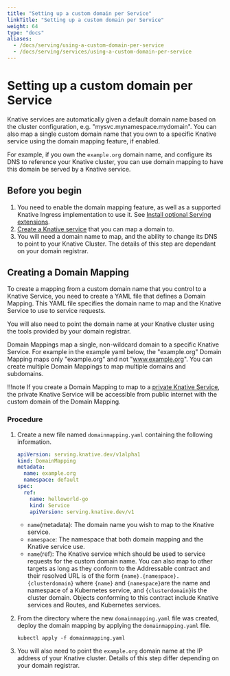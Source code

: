 ```yaml
---
title: "Setting up a custom domain per Service"
linkTitle: "Setting up a custom domain per Service"
weight: 64
type: "docs"
aliases:
  - /docs/serving/using-a-custom-domain-per-service
  - /docs/serving/services/using-a-custom-domain-per-service
---
```


# Setting up a custom domain per Service

Knative services are automatically given a default domain name based on the
cluster configuration, e.g. "mysvc.mynamespace.mydomain". You can also map a
single custom domain name that you own to a specific Knative service using the
domain mapping feature, if enabled.

For example, if you own the `example.org` domain name, and configure its DNS
to reference your Knative cluster, you can use domain mapping to
have this domain be served by a Knative service.

## Before you begin

1. You need to enable the domain mapping feature, as well as a supported Knative
   Ingress implementation to use it. See [Install optional Serving extensions](../install/install-extensions.md#install-optional-serving-extensions).
1. [Create a Knative service](../serving/services/creating-services) that you can map a domain to.
1. You will need a domain name to map, and the ability to change its DNS to
   point to your Knative Cluster. The details of this step are dependant on
   your domain registrar.

## Creating a Domain Mapping

To create a mapping from a custom domain name that you control to a Knative
Service, you need to create a YAML file that defines a Domain Mapping. This
YAML file specifies the domain name to map and the Knative Service to use to
service requests.

You will also need to point the domain name at your Knative cluster using the
tools provided by your domain registrar.

Domain Mappings map a single, non-wildcard domain to a specific Knative
Service. For example in the example yaml below, the "example.org" Domain
Mapping maps only "example.org" and not "www.example.org". You can create
multiple Domain Mappings to map multiple domains and subdomains.

!!!note
   If you create a Domain Mapping to map to a [private Knative Service](../developer/serving/services/private-services.md),
   the private Knative Service will be accessible from public internet with the custom domain of the Domain Mapping.

### Procedure

1. Create a new file named `domainmapping.yaml` containing the following information.

   ```yaml
   apiVersion: serving.knative.dev/v1alpha1
   kind: DomainMapping
   metadata:
     name: example.org
     namespace: default
   spec:
     ref:
       name: helloworld-go
       kind: Service
       apiVersion: serving.knative.dev/v1
   ```

   - `name`(metadata): The domain name you wish to map to the Knative service.
   - `namespace`: The namespace that both domain mapping and the Knative service use.
   - `name`(ref): The Knative service which should be used to service requests
     for the custom domain name. You can also map to other targets as long as
     they conform to the Addressable contract and their resolved URL is of the form `{name}.{namespace}.{clusterdomain}` where `{name}` and `{namespace}`are the name and namespace of a Kubernetes service, and `{clusterdomain}`is the cluster domain. Objects conforming to this contract include Knative services and Routes, and Kubernetes services.

1. From the directory where the new `domainmapping.yaml` file was created,
   deploy the domain mapping by applying the `domainmapping.yaml` file.

   ```
   kubectl apply -f domainmapping.yaml
   ```

1. You will also need to point the `example.org` domain name at the IP
   address of your Knative cluster. Details of this step differ depending on
   your domain registrar.
